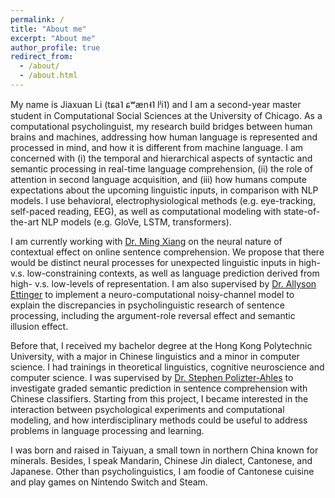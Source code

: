 ```yaml
---
permalink: /
title: "About me"
excerpt: "About me"
author_profile: true
redirect_from: 
  - /about/
  - /about.html
---
```


My name is Jiaxuan Li (tɕa˥ ɕʷæn˧˥ lʲi˥) and I am a second-year master student in Computational Social Sciences at the University of Chicago. As a computational psycholinguist, my research build bridges between human brains and machines, addressing how human language is represented and processed in mind, and how it is different from machine language. I am concerned with (i) the temporal and hierarchical aspects of syntactic and semantic processing in real-time language comprehension, (ii) the role of attention in second language acquisition, and (iii) how humans compute expectations about the upcoming linguistic inputs, in comparison with NLP models. I use behavioral, electrophysiological methods (e.g. eye-tracking, self-paced reading, EEG), as well as computational modeling with state-of-the-art NLP models (e.g. GloVe, LSTM, transformers). 

I am currently working with [Dr. Ming Xiang](https://lucian.uchicago.edu/blogs/mingxiang/) on the neural nature of contextual effect on online sentence comprehension. We propose that there would be distinct neural processes for unexpected linguistic inputs in high- v.s. low-constraining contexts, as well as language prediction derived from high- v.s. low-levels of representation. I am also supervised by [Dr. Allyson Ettinger](https://aetting.github.io/index.html) to implement a neuro-computational noisy-channel model to explain the discrepancies in psycholinguistic research of sentence processing, including the argument-role reversal effect and semantic illusion effect. 

Before that, I received my bachelor degree at the Hong Kong Polytechnic University, with a major in Chinese linguistics and a minor in computer science. I had trainings in theoretical linguistics, cognitive neuroscience and computer science. I was supervised by [Dr. Stephen Polizter-Ahles](https://www.polyu.edu.hk/cbs/sjpolit/) to investigate graded semantic prediction in sentence comprehension with Chinese classifiers. Starting from this project, I became interested in the interaction between psychological experiments and computational modeling, and how interdisciplinary methods could be useful to address problems in language processing and learning. 

I was born and raised in Taiyuan, a small town in northern China known for minerals. Besides, I speak Mandarin, Chinese Jin dialect, Cantonese, and Japanese. Other than psycholinguistics, I am foodie of Cantonese cuisine and play games on Nintendo Switch and Steam.  

